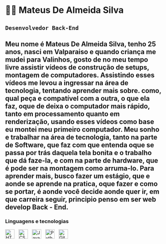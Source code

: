 
# 👨‍💻 Mateus De Almeida Silva 

**`Desenvolvedor Back-End`**
---
Meu nome é Mateus De Almeida Silva, tenho 25 anos, nasci em Valparaiso e quando criança me mudei para Valinhos, gosto de no meu tempo livre assistir vídeos de construção de setups, montagem de computadores.
Assistindo esses vídeos me levou a ingressar na área de tecnologia, tentando aprender mais sobre. como, qual peça e compatível com a outra, o que ela faz, oque de deixa o computador mais rápido, tanto em processamento quanto em renderização, usando esses vídeos como base eu montei meu primeiro computador.
 Meu sonho e trabalhar na área de tecnologia, tanto na parte de Software, que faz com que entenda oque se passa por trás daquela tela bonita e o trabalho que dá faze-la, e com na parte de hardware, que é pode ser na montagem como arruma-lo.
Para aprender mais, busco fazer um estágio, que e aonde se aprende na pratica, oque fazer e como se portar, é aonde você decide aonde quer ir, em que carreira seguir, principio penso em ser web develop Back - End.
---
### Linguagens e tecnologias

<img 
    align="left" 
    alt="HTML"
    title="HTML" 
    width="30px" 
    style="padding-right: 10px;" 
    src="https://cdn.jsdelivr.net/gh/devicons/devicon@latest/icons/html5/html5-original.svg" 
/>
<img 
    align="left" 
    alt="CSS" 
    title="CSS"
    width="30px" 
    style="padding-right: 10px;" 
    src="https://cdn.jsdelivr.net/gh/devicons/devicon@latest/icons/css3/css3-original.svg" 
/>
<img 
    align="left" 
    alt="JavaScipt" 
    title="JavaScript"
    width="30px" 
    style="padding-right: 10px;" 
    src="https://cdn.jsdelivr.net/gh/devicons/devicon@latest/icons/python/JavaScript-original.svg" 
/>
<img 
    align="left" 
    alt="Python" 
    title="Python"
    width="30px" 
    style="padding-right: 10px;" 
    src="https://cdn.jsdelivr.net/gh/devicons/devicon@latest/icons/python/python-original.svg" 
/>
<img 
    align="left" 
    alt="Git" 
    title="Git"
    width="30px" 
    style="padding-right: 10px;" 
    src="https://cdn.jsdelivr.net/gh/devicons/devicon@latest/icons/git/git-original.svg" 
/>
    
